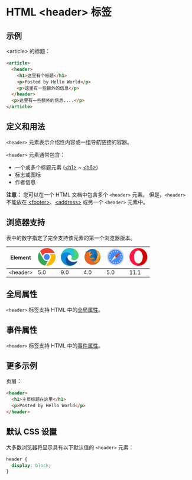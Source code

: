 HTML \<header> 标签
===

## 示例

\<article> 的标题：

```html idoc:preview
<article>
  <header>
    <h1>这里有个标题</h1>
    <p>Posted by Hello World</p>
    <p>这里有一些额外的信息</p>
  </header>
  <p>这里有一些额外的信息....</p>
</article>
```
<!--rehype:style=min-height: 210px;-->

## 定义和用法

`<header>` 元素表示介绍性内容或一组导航链接的容器。

`<header>` 元素通常包含：

* 一个或多个标题元素 ([\<h1>](./hn.md) ~ [\<h6>](./hn.md))
* 标志或图标
* 作者信息

**注意：** 您可以在一个 HTML 文档中包含多个 `<header>` 元素。 但是，`<header>` 不能放在 [\<footer>](./footer.md)、[\<address>](./address.md) 或另一个 `<header>` 元素中。

## 浏览器支持

表中的数字指定了完全支持该元素的第一个浏览器版本。

| Element | ![chrome][1] | ![edge][2] | ![firefox][3] | ![safari][4] | ![opera][5] |
| ----- | --- | --- | --- | --- | --- |
| \<header> | 5.0 | 9.0 | 4.0 | 5.0 | 11.1 |
<!--rehype:style=width: 100%; display: inline-table;-->

## 全局属性

`<header>` 标签支持 HTML 中的[全局属性](../reference/standardattributes.md)。

## 事件属性

`<header>` 标签支持 HTML 中的[事件属性](../reference/eventattributes.md)。

## 更多示例

页眉：

```html idoc:preview
<header>
  <h1>主页标题在这里</h1>
  <p>Posted by Hello World</p>
</header>
```
<!--rehype:style=min-height: 160px;-->

## 默认 CSS 设置

大多数浏览器将显示具有以下默认值的 `<header>` 元素：

```css
header {
  display: block;
}
```

[1]: ../assets/chrome.svg
[2]: ../assets/edge.svg
[3]: ../assets/firefox.svg
[4]: ../assets/safari.svg
[5]: ../assets/opera.svg